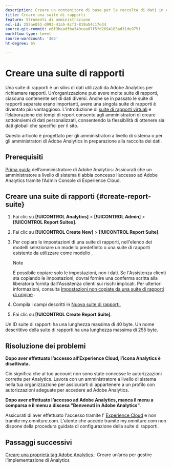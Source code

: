 ```yaml
---
description: Creare un contenitore di base per la raccolta di dati in Adobe Analytics
title: Creare una suite di rapporti
feature: Strumenti di amministrazione
exl-id: 255ae051-d993-41a5-8cf3-819a54c17e34
source-git-commit: e6f3beadfba340cea07f5fd2694105ad31de9751
workflow-type: tm+mt
source-wordcount: '365'
ht-degree: 6%

---
```


# Creare una suite di rapporti

Una suite di rapporti è un silos di dati utilizzati da Adobe Analytics per richiamare rapporti. Un’organizzazione può avere molte suite di rapporti, ciascuna contenente set di dati diversi. Anche se in passato le suite di rapporti separate erano importanti, avere una singola suite di rapporti è diventato più vantaggioso. L’introduzione di [suite di rapporti virtuali](https://experienceleague.adobe.com/docs/analytics/components/virtual-report-suites/vrs-about.html?lang=en#virtual-report-suites) e l’elaborazione dei tempi di report consente agli amministratori di creare sottoinsiemi di dati personalizzati, consentendo la flessibilità di ottenere sia dati globali che specifici per il sito.

Questo articolo è progettato per gli amministratori a livello di sistema o per gli amministratori di Adobe Analytics in preparazione alla raccolta dei dati.

## Prerequisiti

[Prima guida](/help/admin/admin-console/first-admin-guide.md) dell’amministratore di Adobe Analytics: Assicurati che un amministratore a livello di sistema ti abbia concesso l’accesso ad Adobe Analytics tramite l’Admin Console di Experience Cloud.

## Creare una suite di rapporti {#create-report-suite}

1. Fai clic su **[!UICONTROL Analytics]** > **[!UICONTROL Admin]** > **[!UICONTROL Report Suites]**.
1. Fai clic su **[!UICONTROL Create New]** > **[!UICONTROL Report Suite]**.
1. Per copiare le impostazioni di una suite di rapporti, nell&#39;elenco dei modelli selezionare un modello predefinito o una suite di rapporti esistente da utilizzare come modello [.](/help/admin/c-manage-report-suites/c-report-suite-templates/report-suite-templates.md)

   >[!NOTE]
   >
   >È possibile copiare solo le impostazioni, non i dati. Se l&#39;Assistenza clienti sta copiando le impostazioni, dovrai fornire una conferma scritta alla liberatoria fornita dall&#39;Assistenza clienti sui rischi implicati. Per ulteriori informazioni, consulta [Impostazioni non copiate da una suite di rapporti di origine](/help/admin/c-manage-report-suites/c-new-report-suite/settings-not-copied-from-rs.md) .

1. Compila i campi descritti in [Nuova suite di rapporti.](/help/admin/c-manage-report-suites/c-new-report-suite/new-report-suite.md)
1. Fai clic su **[!UICONTROL Create Report Suite]**.

Un ID suite di rapporti ha una lunghezza massima di 40 byte. Un nome descrittivo della suite di rapporti ha una lunghezza massima di 255 byte.

## Risoluzione dei problemi

**Dopo aver effettuato l’accesso all’Experience Cloud, l’icona Analytics è disattivata.**

Ciò significa che al tuo account non sono state concesse le autorizzazioni corrette per Analytics. Lavora con un amministratore a livello di sistema nella tua organizzazione per assicurarti di appartenere a un profilo con autorizzazioni adeguate per accedere ad Adobe Analytics.

**Dopo aver effettuato l’accesso ad Adobe Analytics, manca il menu a comparsa e il menu a discesa &quot;Benvenuti in Adobe Analytics&quot;.**

Assicurati di aver effettuato l&#39;accesso tramite l&#39; [Experience Cloud](https://experience.adobe.com) e non tramite my.omniture.com. L’utente che accede tramite my.omniture.com non dispone della procedura guidata di configurazione della suite di rapporti.

## Passaggi successivi

[Creare una proprietà tag Adobe Analytics  ](/help/implement/launch/create-analytics-property.md): Creare un’area per gestire l’implementazione di Analytics
